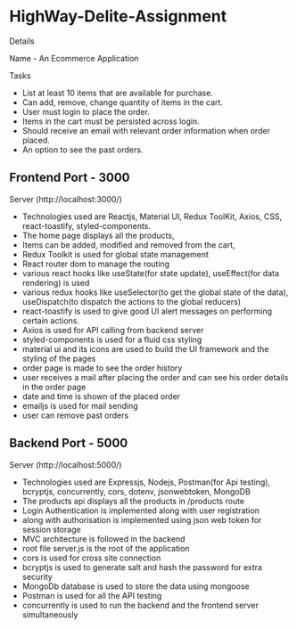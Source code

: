 # HighWay-Delite-Assignment

Details

Name - An Ecommerce Application

Tasks

- List at least 10 items that are available for purchase.
- Can add, remove, change quantity of items in the cart.
- User must login to place the order.
- Items in the cart must be persisted across login.
- Should receive an email with relevant order information when order placed.
- An option to see the past orders.

## Frontend Port - 3000

Server (http://localhost:3000/)

- Technologies used are Reactjs, Material UI, Redux ToolKit, Axios, CSS, react-toastify, styled-components.
- The home page displays all the products,
- Items can be added, modified and removed from the cart,
- Redux Toolkit is used for global state management
- React router dom to manage the routing
- various react hooks like useState(for state update), useEffect(for data rendering) is used
- various redux hooks like useSelector(to get the global state of the data), useDispatch(to dispatch the actions to the global reducers)
- react-toastify is used to give good UI alert messages on performing certain actions.
- Axios is used for API calling from backend server
- styled-components is used for a fluid css styling
- material ui and its icons are used to build the UI framework and the styling of the pages
- order page is made to see the order history
- user receives a mail after placing the order and can see his order details in the order page
- date and time is shown of the placed order
- emailjs is used for mail sending
- user can remove past orders

## Backend Port - 5000

Server (http://localhost:5000/)

- Technologies used are Expressjs, Nodejs, Postman(for Api testing), bcryptjs, concurrently, cors, dotenv, jsonwebtoken, MongoDB
- The products api displays all the products in /products route
- Login Authentication is implemented along with user registration
- along with authorisation is implemented using json web token for session storage
- MVC architecture is followed in the backend
- root file server.js is the root of the application
- cors is used for cross site connection
- bcryptjs is used to generate salt and hash the password for extra security
- MongoDb database is used to store the data using mongoose
- Postman is used for all the API testing
- concurrently is used to run the backend and the frontend server simultaneously
